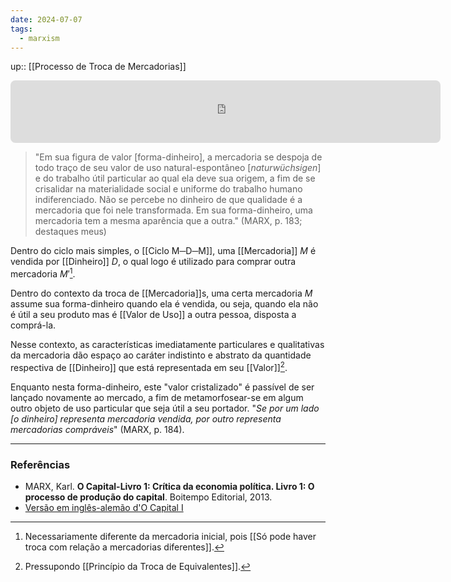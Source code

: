 ```yaml
---
date: 2024-07-07
tags:
  - marxism
---
```

up:: [[Processo de Troca de Mercadorias]]

<!-- https://q.uiver.app/?q=WzAsMixbMCwwLCJcXHR0eyhGb3JtYS1tZXJjYWRvcmlhKX0iXSxbMywwLCJcXHR0eyhGb3JtYS1kaW5oZWlybyl9Il0sWzAsMSwiXFx0dHtWZW5kYSAoTeKUgEQpfSIsMCx7ImN1cnZlIjotMywiY29sb3VyIjpbMTgwLDYwLDYwXX0sWzE4MCw2MCw2MCwxXV0sWzEsMCwiXFx0dHtDb21wcmEgKETilIBNKX0iLDAseyJjdXJ2ZSI6LTMsImNvbG91ciI6WzMwLDYwLDYwXX0sWzMwLDYwLDYwLDFdXV0= --> <iframe class="quiver-embed" src="https://q.uiver.app/?q=WzAsMixbMCwwLCJcXHR0eyhGb3JtYS1tZXJjYWRvcmlhKX0iXSxbMywwLCJcXHR0eyhGb3JtYS1kaW5oZWlybyl9Il0sWzAsMSwiXFx0dHtWZW5kYSAoTeKUgEQpfSIsMCx7ImN1cnZlIjotMywiY29sb3VyIjpbMTgwLDYwLDYwXX0sWzE4MCw2MCw2MCwxXV0sWzEsMCwiXFx0dHtDb21wcmEgKETilIBNKX0iLDAseyJjdXJ2ZSI6LTMsImNvbG91ciI6WzMwLDYwLDYwXX0sWzMwLDYwLDYwLDFdXV0=&embed" width="688" height="100" style="border-radius: 8px; border: none;"></iframe>

> "Em sua figura de valor [forma-dinheiro], a mercadoria se despoja de todo traço de seu valor de uso natural-espontâneo [*naturwüchsigen*] e do trabalho útil particular ao qual ela deve sua origem, a fim de se crisalidar na materialidade social e uniforme do trabalho humano indiferenciado. Não se percebe no dinheiro de que qualidade é a mercadoria que foi nele transformada. Em sua forma-dinheiro, uma mercadoria tem a mesma aparência que a outra." (MARX, p. 183; destaques meus)

Dentro do ciclo mais simples, o [[Ciclo M─D─M]], uma [[Mercadoria]] $M$ é vendida por [[Dinheiro]] $D$, o qual logo é utilizado para comprar outra mercadoria $M'$[^1]. 

Dentro do contexto da troca de [[Mercadoria]]s, uma certa mercadoria $M$ assume sua forma-dinheiro quando ela é vendida, ou seja, quando ela não é útil a seu produto mas é [[Valor de Uso]] a outra pessoa, disposta a comprá-la. 

Nesse contexto, as características imediatamente particulares e qualitativas da mercadoria dão espaço ao caráter indistinto e abstrato da quantidade respectiva de [[Dinheiro]] que está representada em seu [[Valor]][^2].

Enquanto nesta forma-dinheiro, este "valor cristalizado" é passível de ser lançado novamente ao mercado, a fim de metamorfosear-se em algum outro objeto de uso particular que seja útil a seu portador. "*Se por um lado [o dinheiro] representa mercadoria vendida, por outro representa mercadorias compráveis*" (MARX, p. 184).


---
### Referências
- MARX, Karl. **O Capital-Livro 1: Crítica da economia política. Livro 1: O processo de produção do capital**. Boitempo Editorial, 2013.
- [Versão em inglês-alemão d'O Capital I](https://content.csbs.utah.edu/~ehrbar/cap1.pdf)

[^1]: Necessariamente diferente da mercadoria inicial, pois [[Só pode haver troca com relação a mercadorias diferentes]]. 
[^2]: Pressupondo [[Princípio da Troca de Equivalentes]].
